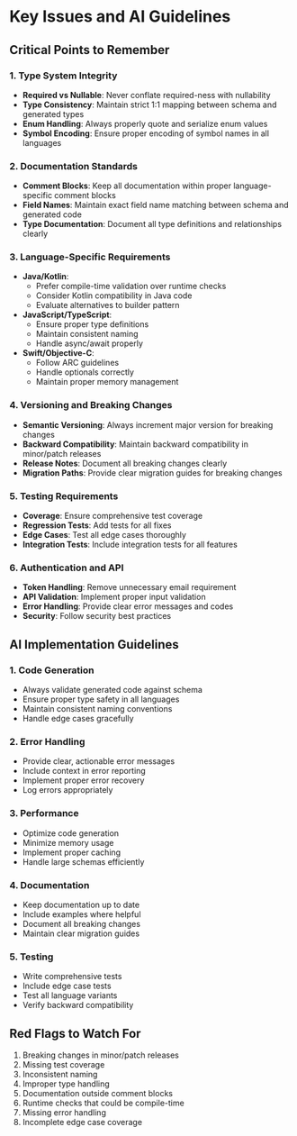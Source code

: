 # Key Issues and AI Guidelines

## Critical Points to Remember

### 1. Type System Integrity

- **Required vs Nullable**: Never conflate required-ness with nullability
- **Type Consistency**: Maintain strict 1:1 mapping between schema and generated types
- **Enum Handling**: Always properly quote and serialize enum values
- **Symbol Encoding**: Ensure proper encoding of symbol names in all languages

### 2. Documentation Standards

- **Comment Blocks**: Keep all documentation within proper language-specific comment blocks
- **Field Names**: Maintain exact field name matching between schema and generated code
- **Type Documentation**: Document all type definitions and relationships clearly

### 3. Language-Specific Requirements

- **Java/Kotlin**:
  - Prefer compile-time validation over runtime checks
  - Consider Kotlin compatibility in Java code
  - Evaluate alternatives to builder pattern
- **JavaScript/TypeScript**:
  - Ensure proper type definitions
  - Maintain consistent naming
  - Handle async/await properly
- **Swift/Objective-C**:
  - Follow ARC guidelines
  - Handle optionals correctly
  - Maintain proper memory management

### 4. Versioning and Breaking Changes

- **Semantic Versioning**: Always increment major version for breaking changes
- **Backward Compatibility**: Maintain backward compatibility in minor/patch releases
- **Release Notes**: Document all breaking changes clearly
- **Migration Paths**: Provide clear migration guides for breaking changes

### 5. Testing Requirements

- **Coverage**: Ensure comprehensive test coverage
- **Regression Tests**: Add tests for all fixes
- **Edge Cases**: Test all edge cases thoroughly
- **Integration Tests**: Include integration tests for all features

### 6. Authentication and API

- **Token Handling**: Remove unnecessary email requirement
- **API Validation**: Implement proper input validation
- **Error Handling**: Provide clear error messages and codes
- **Security**: Follow security best practices

## AI Implementation Guidelines

### 1. Code Generation

- Always validate generated code against schema
- Ensure proper type safety in all languages
- Maintain consistent naming conventions
- Handle edge cases gracefully

### 2. Error Handling

- Provide clear, actionable error messages
- Include context in error reporting
- Implement proper error recovery
- Log errors appropriately

### 3. Performance

- Optimize code generation
- Minimize memory usage
- Implement proper caching
- Handle large schemas efficiently

### 4. Documentation

- Keep documentation up to date
- Include examples where helpful
- Document all breaking changes
- Maintain clear migration guides

### 5. Testing

- Write comprehensive tests
- Include edge case tests
- Test all language variants
- Verify backward compatibility

## Red Flags to Watch For

1. Breaking changes in minor/patch releases
2. Missing test coverage
3. Inconsistent naming
4. Improper type handling
5. Documentation outside comment blocks
6. Runtime checks that could be compile-time
7. Missing error handling
8. Incomplete edge case coverage
